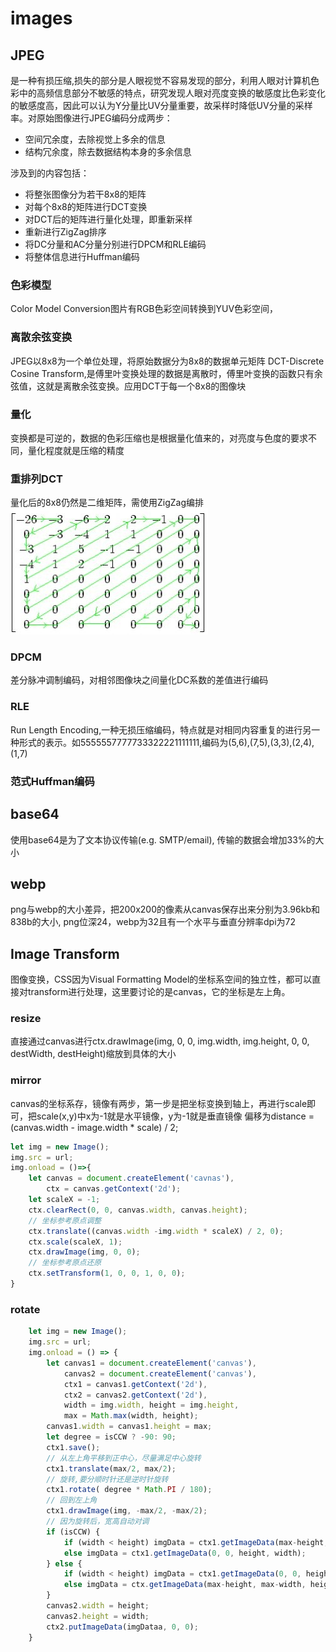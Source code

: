 # images

## JPEG
是一种有损压缩,损失的部分是人眼视觉不容易发现的部分，利用人眼对计算机色彩中的高频信息部分不敏感的特点，研究发现人眼对亮度变换的敏感度比色彩变化的敏感度高，因此可以认为Y分量比UV分量重要，故采样时降低UV分量的采样率。对原始图像进行JPEG编码分成两步：

- 空间冗余度，去除视觉上多余的信息
- 结构冗余度，除去数据结构本身的多余信息

涉及到的内容包括：
- 将整张图像分为若干8x8的矩阵
- 对每个8x8的矩阵进行DCT变换
- 对DCT后的矩阵进行量化处理，即重新采样
- 重新进行ZigZag排序
- 将DC分量和AC分量分别进行DPCM和RLE编码
- 将整体信息进行Huffman编码

### 色彩模型

Color Model Conversion图片有RGB色彩空间转换到YUV色彩空间，


### 离散余弦变换
JPEG以8x8为一个单位处理，将原始数据分为8x8的数据单元矩阵
DCT-Discrete Cosine Transform,是傅里叶变换处理的数据是离散时，傅里叶变换的函数只有余弦值，这就是离散余弦变换。应用DCT于每一个8x8的图像块

### 量化
变换都是可逆的，数据的色彩压缩也是根据量化值来的，对亮度与色度的要求不同，量化程度就是压缩的精度

### 重排列DCT
量化后的8x8仍然是二维矩阵，需使用ZigZag编排
![zigzag dct](./images/resort-dct-result.jpg)

### DPCM
差分脉冲调制编码，对相邻图像块之间量化DC系数的差值进行编码

### RLE
Run Length Encoding,一种无损压缩编码，特点就是对相同内容重复的进行另一种形式的表示。如5555557777733322221111111,编码为(5,6),(7,5),(3,3),(2,4),(1,7)

### 范式Huffman编码


## base64
使用base64是为了文本协议传输(e.g. SMTP/email), 传输的数据会增加33%的大小

## webp
png与webp的大小差异，把200x200的像素从canvas保存出来分别为3.96kb和838b的大小,
png位深24，webp为32且有一个水平与垂直分辨率dpi为72

## Image Transform

图像变换，CSS因为Visual Formatting Model的坐标系空间的独立性，都可以直接对transform进行处理，这里要讨论的是canvas，它的坐标是左上角。


### resize

直接通过canvas进行ctx.drawImage(img, 0, 0, img.width, img.height, 0, 0, destWidth, destHeight)缩放到具体的大小

### mirror
canvas的坐标系存，镜像有两步，第一步是把坐标变换到轴上，再进行scale即可，把scale(x,y)中x为-1就是水平镜像，y为-1就是垂直镜像
偏移为distance = (canvas.width - image.width * scale) / 2;
```javascript
let img = new Image();
img.src = url;
img.onload = ()=>{
    let canvas = document.createElement('cavnas'),
        ctx = canvas.getContext('2d');
    let scaleX = -1;
    ctx.clearRect(0, 0, canvas.width, canvas.height);
    // 坐标参考原点调整
    ctx.translate((canvas.width -img.width * scaleX) / 2, 0);
    ctx.scale(scaleX, 1);
    ctx.drawImage(img, 0, 0);
    // 坐标参考原点还原
    ctx.setTransform(1, 0, 0, 1, 0, 0); 
}
```

### rotate

```javascript
    let img = new Image();
    img.src = url;
    img.onload = () => {
        let canvas1 = document.createElement('canvas'),
            canvas2 = document.createElement('canvas'),
            ctx1 = canvas1.getContext('2d'),
            ctx2 = canvas2.getContext('2d'),
            width = img.width, height = img.height,
            max = Math.max(width, height);
        canvas1.width = canvas1.height = max;
        let degree = isCCW ? -90: 90;
        ctx1.save();
        // 从左上角平移到正中心，尽量满足中心旋转
        ctx1.translate(max/2, max/2);
        // 旋转,要分顺时针还是逆时针旋转
        ctx1.rotate( degree * Math.PI / 180);
        // 回到左上角
        ctx1.drawImage(img, -max/2, -max/2);
        // 因为旋转后，宽高自动对调
        if (isCCW) {
            if (width < height) imgData = ctx1.getImageData(max-height, max-width, height, width);
            else imgData = ctx1.getImageData(0, 0, height, width);
        } else {
            if (width < height) imgData = ctx1.getImageData(0, 0, height, width);
            else imgData = ctx.getImageData(max-height, max-width, height, width);
        }
        canvas2.width = height;
        canvas2.height = width;
        ctx2.putImageData(imgDataa, 0, 0);
    }
```
